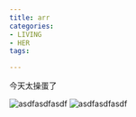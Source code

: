 ```yaml
---
title: arr
categories: 
- LIVING
- HER
tags:

---
```


今天太操蛋了

![asdfasdfasdf](/blog/images/header.png)
![asdfasdfasdf](/blog/images/img2.jpg)